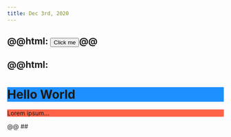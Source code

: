 ```yaml
---
title: Dec 3rd, 2020
---
```


##
## @@html: <button>Click me</button>@@
## @@html: <h1 style="background-color:DodgerBlue;">Hello World</h1>
<p style="background-color:Tomato;">Lorem ipsum...</p>@@
##
